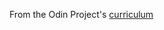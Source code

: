 From the Odin Project's [curriculum](http://www.theodinproject.com/courses/web-development-101/lessons/html-css)
